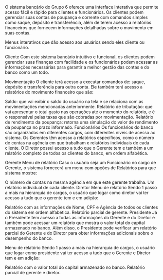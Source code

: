 
O sistema bancário do Grupo 6 oferece uma interface interativa que permite acesso fácil e rápido para clientes e funcionários. Os clientes podem gerenciar suas contas de poupança e corrente com comandos simples como saque, depósito e transferência, além de terem acesso a relatórios financeiros que fornecem informações detalhadas sobre o movimento em suas contas.

Menus interativos que dão acesso aos usuários sendo eles cliente ou funcionário.

Cliente
Com este sistema bancário intuitivo e funcional, os clientes podem gerenciar suas finanças com facilidade e os funcionários podem acessar as informações necessárias para garantir a melhor gestão das contas e do banco como um todo.

Movimentação
O cliente terá acesso a executar comandos de: saque, depósito e transferência para outra conta. Ele também terá acesso a relatórios do movimento financeiro que são:

Saldo: que vai exibir o saldo do usuário na tela e se relaciona com as movimentações mencionadas anteriormente.
Relatório de tributação: que vai apresentar o total gasto nas operações até o momento do relatório, e é o responsável pelas taxas que são cobradas por movimentação.
Relatório de rendimento da poupança: retorna uma simulação do valor de rendimento da poupança no prazo informado.
Funcionários
Os funcionários do banco são organizados em diferentes cargos, com diferentes níveis de acesso ao sistema. Os Gerentes têm acesso a relatórios específicos, como o número de contas na agência em que trabalham e relatórios individuais de cada cliente. O Diretor possui acesso a tudo que o Gerente tem e também a um relatório completo de todos os clientes do banco, em ordem alfabética.

Gerente
Menu de relatório
Caso o usuário seja um Funcionário no cargo de Gerente, o sistema fornecerá um menu com opções de Relatórios para que sistema mostre:

O número de contas na mesma agência em que este gerente trabalha.
Um relatório individual de cada cliente.
Diretor
Menu de relatório
Sendo 1 passo a mais na hierarquia de cargos, o usuário que logar como diretor vai ter acesso a tudo que o gerente tem e em adição:

Relatório com as informações de Nome, CPF e Agência de todos os clientes do sistema em ordem alfabética.
Relatório parcial de gerente.
Presidente
Já o Presidente tem acesso a todas as informações do Gerente e do Diretor e também pode acessar um relatório que mostra o valor total do capital armazenado no banco. Além disso, o Presidente pode verificar um relatório parcial do Gerente e do Diretor para obter informações adicionais sobre o desempenho do banco.

Menu de relatório
Sendo 1 passo a mais na hierarquia de cargos, o usuário que logar como presidente vai ter acesso a tudo que o Gerente e Diretor tem e em adição:

Relatório com o valor total do capital armazenado no banco.
Relatório parcial de gerente e diretor.
